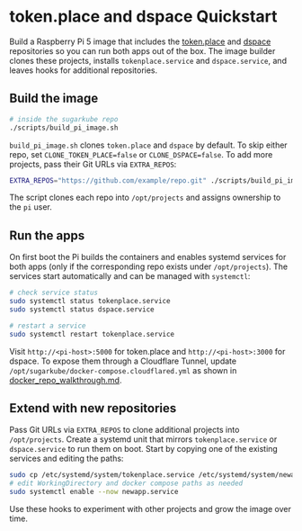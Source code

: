 # token.place and dspace Quickstart

Build a Raspberry Pi 5 image that includes the
[token.place](https://github.com/futuroptimist/token.place) and
[dspace](https://github.com/democratizedspace/dspace) repositories so you can run
both apps out of the box. The image builder clones these projects, installs
`tokenplace.service` and `dspace.service`, and leaves hooks for additional
repositories.

## Build the image

```sh
# inside the sugarkube repo
./scripts/build_pi_image.sh
```

`build_pi_image.sh` clones `token.place` and `dspace` by default. To skip either
repo, set `CLONE_TOKEN_PLACE=false` or `CLONE_DSPACE=false`. To add more
projects, pass their Git URLs via `EXTRA_REPOS`:

```sh
EXTRA_REPOS="https://github.com/example/repo.git" ./scripts/build_pi_image.sh
```

The script clones each repo into `/opt/projects` and assigns ownership to the
`pi` user.

## Run the apps

On first boot the Pi builds the containers and enables systemd services for both
apps (only if the corresponding repo exists under `/opt/projects`). The services
start automatically and can be managed with `systemctl`:

```sh
# check service status
sudo systemctl status tokenplace.service
sudo systemctl status dspace.service

# restart a service
sudo systemctl restart tokenplace.service
```

Visit `http://<pi-host>:5000` for token.place and `http://<pi-host>:3000` for
dspace. To expose them through a Cloudflare Tunnel, update
`/opt/sugarkube/docker-compose.cloudflared.yml` as shown in
[docker_repo_walkthrough.md](docker_repo_walkthrough.md).

## Extend with new repositories

Pass Git URLs via `EXTRA_REPOS` to clone additional projects into
`/opt/projects`. Create a systemd unit that mirrors `tokenplace.service` or
`dspace.service` to run them on boot. Start by copying one of the existing
services and editing the paths:

```sh
sudo cp /etc/systemd/system/tokenplace.service /etc/systemd/system/newapp.service
# edit WorkingDirectory and docker compose paths as needed
sudo systemctl enable --now newapp.service
```

Use these hooks to experiment with other projects and grow the image over time.
